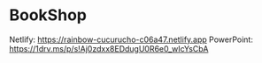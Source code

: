 # BookShop
Netlify: https://rainbow-cucurucho-c06a47.netlify.app
PowerPoint: https://1drv.ms/p/s!Aj0zdxx8EDdugU0R6e0_wIcYsCbA
